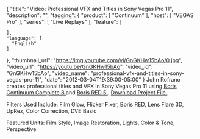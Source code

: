 {
  "title": "Video: Professional VFX and Titles in Sony Vegas Pro 11",
  "description": "",
  "tagging": {
    "product": [
      "Continuum"
    ],
    "host": [
      "VEGAS Pro"
    ],
    "series": [
      "Live Replays"
    ],
    "feature": [

    ],
    "language": [
      "English"
    ]
  },
  "thumbnail_url": "https://img.youtube.com/vi/GnGKHw15bAo/0.jpg",
  "video_url": "https://youtu.be/GnGKHw15bAo",
  "video_id": "GnGKHw15bAo",
  "video_name": "professional-vfx-and-titles-in-sony-vegas-pro-11",
  "date": "2012-03-04T19:39:00-05:00"
}
John Rofrano creates professional titles and VFX in Sony Vegas Pro 11 using [ Boris Continuum Complete 8 ](/products/continuum/) and [ Boris RED 5 ](/products/red/). [ Download Project File.](/training/free-presets-and-projects/)

Filters Used Include: Film Glow, Flicker Fixer, Boris RED, Lens Flare 3D,
UpRez, Color Correction, DVE Basic

Featured Units: Film Style, Image Restoration, Lights, Color & Tone,
Perspective
